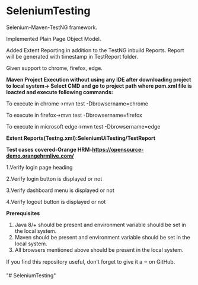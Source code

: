 # SeleniumTesting

Selenium-Maven-TestNG framework.

Implemented Plain Page Object Model.

Added Extent Reporting in addition to the TestNG inbuild Reports. Report will be generated with timestamp in TestReport folder.

Given support to chrome, firefox, edge.

**Maven Project Execution without using any IDE after downloading project to local system-> Select CMD and go to project path where pom.xml file is loacted and execute following commands:**

To execute in chrome->mvn test -Dbrowsername=chrome

To execute in firefox->mvn test -Dbrowsername=firefox

To execute in microsoft edge->mvn test -Dbrowsername=edge

**Extent Reports(Testng.xml):SeleniumUiTesting/TestReport**

**Test cases covered-Orange HRM-https://opensource-demo.orangehrmlive.com/**

1.Verify login page heading

2.Verify login button is displayed or not

3.Verify  dashboard menu is displayed or not

4.Verify logout button is displayed or not

**Prerequisites**

1. Java 8/+ should be present and environment variable should be set in the local system.
2. Maven should be present and environment variable should be set in the local system.
3. All browsers mentioned above should be present in the local system.

If you find this repository useful, don't forget to give it a ⭐ on GitHub.

"# SeleniumTesting" 

